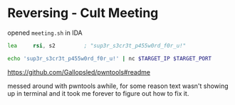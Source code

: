 # Reversing - Cult Meeting

opened `meeting.sh` in IDA

```asm
lea     rsi, s2         ; "sup3r_s3cr3t_p455w0rd_f0r_u!"
```

```sh
echo 'sup3r_s3cr3t_p455w0rd_f0r_u!' | nc $TARGET_IP $TARGET_PORT
```


https://github.com/Gallopsled/pwntools#readme

messed around with pwntools awhile, for some reason text wasn't showing up in terminal
and it took me forever to figure out how to fix it.
